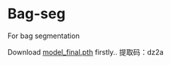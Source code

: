 # Bag-seg
For bag segmentation

Download [model_final.pth](链接：https://pan.baidu.com/s/1YALdThwT4BcxUWTWH-6VIA ) firstly..
提取码：dz2a 
